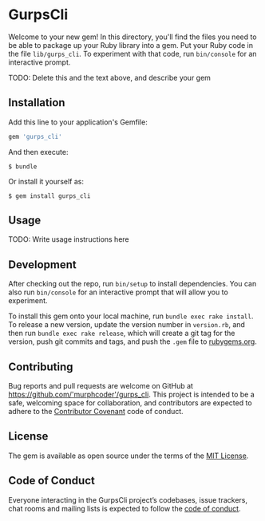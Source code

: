 # GurpsCli

Welcome to your new gem! In this directory, you'll find the files you need to be able to package up your Ruby library into a gem. Put your Ruby code in the file `lib/gurps_cli`. To experiment with that code, run `bin/console` for an interactive prompt.

TODO: Delete this and the text above, and describe your gem

## Installation

Add this line to your application's Gemfile:

```ruby
gem 'gurps_cli'
```

And then execute:

    $ bundle

Or install it yourself as:

    $ gem install gurps_cli

## Usage

TODO: Write usage instructions here

## Development

After checking out the repo, run `bin/setup` to install dependencies. You can also run `bin/console` for an interactive prompt that will allow you to experiment.

To install this gem onto your local machine, run `bundle exec rake install`. To release a new version, update the version number in `version.rb`, and then run `bundle exec rake release`, which will create a git tag for the version, push git commits and tags, and push the `.gem` file to [rubygems.org](https://rubygems.org).

## Contributing

Bug reports and pull requests are welcome on GitHub at https://github.com/'murphcoder'/gurps_cli. This project is intended to be a safe, welcoming space for collaboration, and contributors are expected to adhere to the [Contributor Covenant](http://contributor-covenant.org) code of conduct.

## License

The gem is available as open source under the terms of the [MIT License](https://opensource.org/licenses/MIT).

## Code of Conduct

Everyone interacting in the GurpsCli project’s codebases, issue trackers, chat rooms and mailing lists is expected to follow the [code of conduct](https://github.com/'murphcoder'/gurps_cli/blob/master/CODE_OF_CONDUCT.md).
